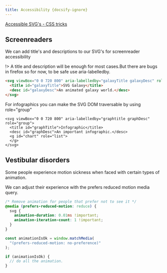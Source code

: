```yaml
---
title: Accessibility {docsify-ignore}
---
```


[Accessible SVG's - CSS tricks](https://css-tricks.com/accessible-svgs/)

## Screenreaders

We can add title's and descriptions to our SVG's for screenreader accessibility

!> A title and description will be enough for most cases.But there are bugs in firefox so for now, to be safe use aria-labelledby.

```html
<svg viewBox="0 0 720 800" aria-labelledby="galaxyTitle galaxyDesc" role="img">
  <title id="galaxyTitle">SVG Galaxy</title>
  <desc id="galaxyDesc">An animated galaxy world.</desc>
</svg>
```

For infographics you can make the SVG DOM traversable by using role="group"

```
<svg viewBox="0 0 720 800" aria-labelledby="graphtitle graphDesc" role="group">
  <title id="graphTitle">Infographic</title>
  <desc id="graphDesc">An important infographic.</desc>
  <g id="chart" role="list">
  </g>
</svg>
```

## Vestibular disorders

Some people experience motion sickness when faced with certain types of animation.

We can adjust their experience with the prefers reduced motion media query.

```css
/* Remove animation for people that prefer not to see it */
@media (prefers-reduced-motion: reduce) {
  svg {
    animation-duration: 0.01ms !important;
    animation-iteration-count: 1 !important;
  }
}
```

```js
const animationIsOk = window.matchMedia(
  "(prefers-reduced-motion: no-preference)"
);

if (animationIsOk) {
  // do all the animation.
}
```
